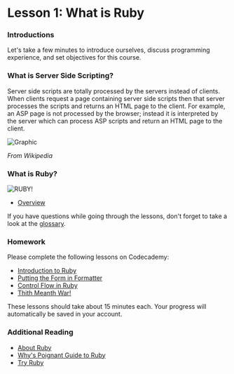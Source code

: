 # Lesson 1: What is Ruby

### Introductions

Let's take a few minutes to introduce ourselves, discuss programming experience, and set objectives for this course.

### What is Server Side Scripting?

Server side scripts are totally processed by the servers instead of clients. When clients request a page containing server side scripts then that server processes the scripts and returns an HTML page to the client. For example, an ASP page is not processed by the browser; instead it is interpreted by the server which can process ASP scripts and return an HTML page to the client.

![Graphic](http://upload.wikimedia.org/wikipedia/commons/thumb/4/4f/Scheme_dynamic_page_en.svg/800px-Scheme_dynamic_page_en.svg.png)

*From Wikipedia*

### What is Ruby?

![RUBY!](https://www.ruby-lang.org/images/header-ruby-logo.png)

- [Overview](http://www.codecademy.com/courses/ruby-beginner-en-d1Ylq/0/1)

If you have questions while going through the lessons, don't forget to take a look at the [glossary](http://www.codecademy.com/glossary/ruby).

### Homework

Please complete the following lessons on Codecademy:

- [Introduction to Ruby](http://www.codecademy.com/courses/5059d7644188390002000d9a)
- [Putting the Form in Formatter](http://www.codecademy.com/courses/5059e69c418839000200f653)
- [Control Flow in Ruby](http://www.codecademy.com/courses/5059eb0b02ef46000201391d)
- [Thith Meanth War!](http://www.codecademy.com/courses/505a1a519189a50002040605)

These lessons should take about 15 minutes each. Your progress will automatically be saved in your account.

### Additional Reading

- [About Ruby](https://www.ruby-lang.org/en/about/)
- [Why's Poignant Guide to Ruby](http://mislav.uniqpath.com/poignant-guide/)
- [Try Ruby](http://tryruby.org/)